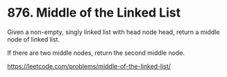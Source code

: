 # 876. Middle of the Linked List

Given a non-empty, singly linked list with head node head, return a middle node of linked list.

If there are two middle nodes, return the second middle node.

<https://leetcode.com/problems/middle-of-the-linked-list/>

